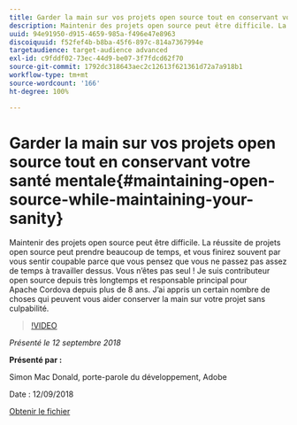 ```yaml
---
title: Garder la main sur vos projets open source tout en conservant votre santé mentale
description: Maintenir des projets open source peut être difficile. La réussite de projets open source peut prendre beaucoup de temps, et vous finirez souvent par vous sentir coupable parce que vous pensez que vous ne passez pas assez de temps à travailler dessus. Découvrez ces éléments qui peuvent vous aider à conserver la main sur votre projet sans culpabilité.
uuid: 94e91950-d915-4659-985a-f496e47e8963
discoiquuid: f52fef4b-b8ba-45f6-897c-814a7367994e
targetaudience: target-audience advanced
exl-id: c9fddf02-73ec-44d9-be07-3f7fdcd62f70
source-git-commit: 1792dc318643aec2c12613f621361d72a7a918b1
workflow-type: tm+mt
source-wordcount: '166'
ht-degree: 100%

---
```


# Garder la main sur vos projets open source tout en conservant votre santé mentale{#maintaining-open-source-while-maintaining-your-sanity}

Maintenir des projets open source peut être difficile. La réussite de projets open source peut prendre beaucoup de temps, et vous finirez souvent par vous sentir coupable parce que vous pensez que vous ne passez pas assez de temps à travailler dessus. Vous n’êtes pas seul ! Je suis contributeur open source depuis très longtemps et responsable principal pour Apache Cordova depuis plus de 8 ans. J’ai appris un certain nombre de choses qui peuvent vous aider conserver la main sur votre projet sans culpabilité.

>[!VIDEO](https://video.tv.adobe.com/v/23713/?quality=9)

*Présenté le 12 septembre 2018*

**Présenté par :**

Simon Mac Donald, porte-parole du développement, Adobe

Date : 12/09/2018

[Obtenir le fichier](assets/maintaining-open-source-while-maintaining-your-sanity-gems-091218.pdf)

<!--
[Get back to the Overview](https://helpx.adobe.com/experience-manager/kt/eseminars/gems/aem-index.html)
-->
